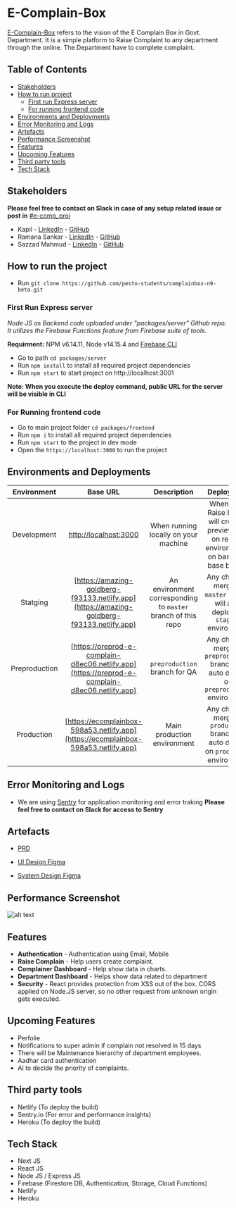 # E-Complain-Box

[E-Complain-Box](https://ecomplainbox-598a53.netlify.app/) refers to the vision of the E Complain Box in Govt. Department. It is a simple platform to Raise Complaint to any department through the online. The Department have to complete complaint.  

## Table of Contents
- [Stakeholders](#stakeholders)
- [How to run project](#how-to-run-the-project)
  * [First run Express server](#first-run-express-server)
  * [For running frontend code](#for-running-frontend-code)
- [Environments and Deployments](#environments-and-deployments)
- [Error Monitoring and Logs](#error-monitoring-and-logs)
- [Artefacts](#artefacts)
- [Performance Screenshot](#performance-screenshot)
- [Features](#features)
- [Upcoming Features](#upcoming-features)
- [Third party tools](#third-party-tools)
- [Tech Stack](#tech-stack)

## Stakeholders 

**Please feel free to contact on Slack in case of any setup related issue or post in** [#e-comp_proj](https://join.slack.com/share/zt-sa486201-IYsy2Ms6fvqvauMmtmmbnQ)

- Kapil - [LinkedIn](https://www.linkedin.com/in/pardeep2411/) - [GitHub](https://github.com/pardeep24)
- Ramana Sankar - [LinkedIn](https://www.linkedin.com/in/ramanasankar/) - [GitHub](https://github.com/ramanasankarv)
- Sazzad Mahmud - [LinkedIn](www.linkedin.com/in/tusher-mahmud-49602a146) - [GitHub](https://github.com/tushermahmud)


## How to run the project

- Run `git clone https://github.com/pesto-students/complainbox-n9-beta.git`


### First Run Express server

*Node JS as Backend code uploaded under "packages/server" Github repo. It utilizes the Firebase Functions feature from Firebase suite of tools.*

**Requirment:** NPM v6.14.11, Node v14.15.4 and [Firebase CLI](https://firebase.google.com/docs/cli#install_the_firebase_cli)

- Go to path `cd packages/server`
- Run `npm install` to install all required project dependencies
- Run `npm start` to start project on http://localhost:3001


**Note: When you execute the deploy command, public URL for the server will be visible in CLI**


### For Running frontend code

- Go to main project folder `cd packages/frontend`
- Run `npm i` to install all required project dependencies
- Run `npm start` to the project in dev mode
- Open the `https://localhost:3000` to run the project 



## Environments and Deployments

| Environment | Base URL | Description  | Deployment |
| :-------:   | :------: | :----------: | :--------: |
| Development | [http://localhost:3000](http://localhost:3000) | When running locally on your machine  | When PR is Raise Netlify will create a preview URL on related environement on based on base branch  |
| Statging | [https://amazing-goldberg-f93133.netlify.app](https://amazing-goldberg-f93133.netlify.app) | An environment corresponding to `master` branch of this repo  |  Any changes merge to `master` branch will auto deploy on `staging` environment |
| Preproduction | [https://preprod-e-complain-d8ec06.netlify.app](https://preprod-e-complain-d8ec06.netlify.app) | `preproduction` branch for QA  | Any changes merge to `preproduction` branch will auto deploy on `preproduction` environment |
| Production | [https://ecomplainbox-598a53.netlify.app](https://ecomplainbox-598a53.netlify.app) | Main production environment  | Any changes merge to `production` branch will auto deploy on `production` environment |

## Error Monitoring and Logs

- We are using [Sentry](https://sentry.io/organizations/sector-17/issues/?environment=production&project=5814430
) for application monitoring and error traking **Please feel free to contact on Slack for access to Sentry** 

## Artefacts

- [PRD](https://docs.google.com/document/d/1iLnsn0tHP4HoJXGnd6GOE8xEWvFtouTdq5fkp_DFV3c/view)

- [UI Design Figma](https://www.figma.com/file/Fzt1upFpkfYxKEiBLtVAof/E-ComplainBox?node-id=0%3A1)

- [System Design Figma](https://www.figma.com/file/s1IW8TOSCte7FasXsuaCJP/HLD)


## Performance Screenshot

![alt text](https://firebasestorage.googleapis.com/v0/b/ecomplainbox-18f35.appspot.com/o/performance%2FPerformance.png?alt=media&token=4433afad-4b67-4e0f-91bc-fcd9af919d55)


## Features

- **Authentication** - Authentication using Email, Mobile
- **Raise Complain** - Help users create complaint.
- **Complainer Dashboard** - Help show data in charts.
- **Department Dashboard** - Helps show data related to department
- **Security** - React provides protection from XSS out of the box. CORS applied on Node.JS server, so no other request from unknown origin gets executed.


## Upcoming Features

- Perfolie
- Notifications to super admin if complain not resolved in 15 days
- There will be Maintenance hierarchy of department employees.
- Aadhar card authentication
- AI to decide the priority of complaints.


## Third party tools

- Netlify (To deploy the build)
- Sentry.io (For error and performance insights)
- Heroku (To deploy the build)


## Tech Stack

- Next JS
- React JS
- Node JS / Express JS
- Firebase (Firestore DB, Authentication, Storage, Cloud Functions)
- Netlify
- Heroku

